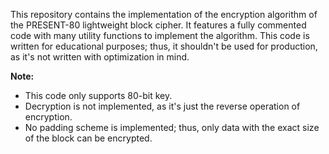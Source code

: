 This repository contains the implementation of the encryption algorithm of the PRESENT-80 lightweight block cipher. It features a fully commented code with many utility functions to implement the algorithm. This code is written for educational purposes; thus, it shouldn't be used for production, as it's not written with optimization in mind.

**Note:**
* This code only supports 80-bit key.
* Decryption is not implemented, as it's just the reverse operation of encryption.
* No padding scheme is implemented; thus, only data with the exact size of the block can be encrypted.
